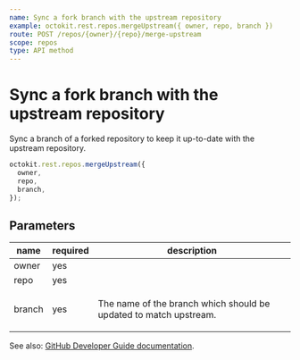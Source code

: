 ```yaml
---
name: Sync a fork branch with the upstream repository
example: octokit.rest.repos.mergeUpstream({ owner, repo, branch })
route: POST /repos/{owner}/{repo}/merge-upstream
scope: repos
type: API method
---
```


# Sync a fork branch with the upstream repository

Sync a branch of a forked repository to keep it up-to-date with the upstream repository.

```js
octokit.rest.repos.mergeUpstream({
  owner,
  repo,
  branch,
});
```

## Parameters

<table>
  <thead>
    <tr>
      <th>name</th>
      <th>required</th>
      <th>description</th>
    </tr>
  </thead>
  <tbody>
    <tr><td>owner</td><td>yes</td><td>

</td></tr>
<tr><td>repo</td><td>yes</td><td>

</td></tr>
<tr><td>branch</td><td>yes</td><td>

The name of the branch which should be updated to match upstream.

</td></tr>
  </tbody>
</table>

See also: [GitHub Developer Guide documentation](https://docs.github.com/rest/reference/repos#sync-a-fork-branch-with-the-upstream-repository).
